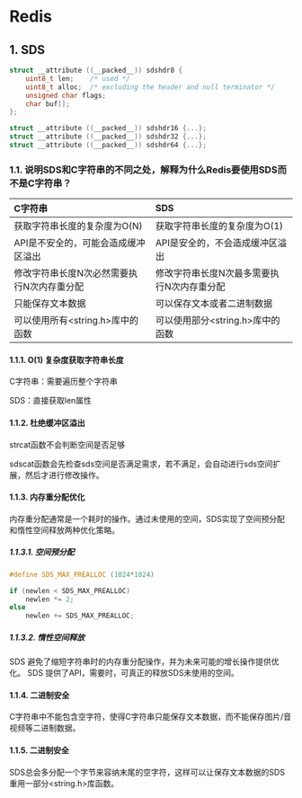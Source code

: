 # Redis

## 1. SDS

```c
struct __attribute ((__packed__)) sdshdr8 {
	uint8_t len;    /* used */
	uint8_t alloc;  /* excluding the header and null terminator */
	unsigned char flags;
	char buf[];
};

struct __attribute ((__packed__)) sdshdr16 {...};
struct __attribute ((__packed__)) sdshdr32 {...};
struct __attribute ((__packed__)) sdshdr64 {...};
```

### 1.1. 说明SDS和C字符串的不同之处，解释为什么Redis要使用SDS而不是C字符串？

| C字符串                                    | SDS                                        |
| :----------------------------------------- | :----------------------------------------- |
| 获取字符串长度的复杂度为O(N)               | 获取字符串长度的复杂度为O(1)               |
| API是不安全的，可能会造成缓冲区溢出        | API是安全的，不会造成缓冲区溢出            |
| 修改字符串长度N次必然需要执行N次内存重分配 | 修改字符串长度N次最多需要执行N次内存重分配 |
| 只能保存文本数据                           | 可以保存文本或者二进制数据                 |
| 可以使用所有<string.h>库中的函数           | 可以使用部分<string.h>库中的函数           |

#### 1.1.1. O(1) 复杂度获取字符串长度

C字符串：需要遍历整个字符串

SDS：直接获取len属性

#### 1.1.2. 杜绝缓冲区溢出

strcat函数不会判断空间是否足够

sdscat函数会先检查sds空间是否满足需求，若不满足，会自动进行sds空间扩展，然后才进行修改操作。

#### 1.1.3. 内存重分配优化

内存重分配通常是一个耗时的操作。通过未使用的空间，SDS实现了空间预分配和惰性空间释放两种优化策略。

##### 1.1.3.1. 空间预分配
```c
#define SDS_MAX_PREALLOC (1024*1024)

if (newlen < SDS_MAX_PREALLOC)
	newlen *= 2;
else
	newlen += SDS_MAX_PREALLOC;
```
##### 1.1.3.2. 惰性空间释放

SDS 避免了缩短字符串时的内存重分配操作，并为未来可能的增长操作提供优化。
SDS 提供了API，需要时，可真正的释放SDS未使用的空间。

#### 1.1.4. 二进制安全

C字符串中不能包含空字符，使得C字符串只能保存文本数据，而不能保存图片/音视频等二进制数据。

#### 1.1.5. 二进制安全

SDS总会多分配一个字节来容纳末尾的空字符，这样可以让保存文本数据的SDS重用一部分<string.h>库函数。